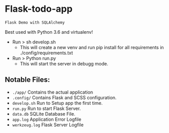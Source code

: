 # Flask-todo-app
`Flask Demo with SQLAlchemy`

Best used with Python 3.6 and virtualenv!
* Run > sh develop.sh
  * This will create a new venv and run pip install for all requirements in ./config/requirements.txt
* Run > Python run.py
  * This will start the server in debugg mode.

## Notable Files:

- `./app/` Contains the actual application
- `.config/` Contains Flask and SCSS configuration.
- `develop.sh` Run to Setup app the first time.
- `run.py` Run to start Flask Server.
- `data.db` SQLite Database File.
- `app.log` Application Error Logfile
- `werkzeug.log` Flask Server Logfile